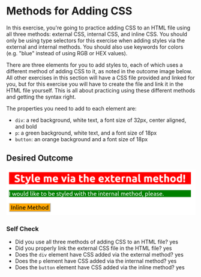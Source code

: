 # Methods for Adding CSS

In this exercise, you're going to practice adding CSS to an HTML file using all
three methods: external CSS, internal CSS, and inline CSS. You should only be
using type selectors for this exercise when adding styles via the external and
internal methods. You should also use keywords for colors (e.g. "blue" instead
of using RGB or HEX values).

There are three elements for you to add styles to, each of which uses a
different method of adding CSS to it, as noted in the outcome image below.
All other exercises in this section will have a CSS file provided and linked
for you, but for this exercise you will have to create the file and link it in
the HTML file yourself. This is all about practicing using these different
methods and getting the syntax right.

The properties you need to add to each element are:

- `div`: a red background, white text, a font size of 32px, center aligned, and
  bold
- `p`: a green background, white text, and a font size of 18px
- `button`: an orange background and a font size of 18px

## Desired Outcome

![desired outcome](./desired-outcome.png)

### Self Check

- Did you use all three methods of adding CSS to an HTML file?
  yes
- Did you properly link the external CSS file in the HTML file?
  yes
- Does the `div` element have CSS added via the external method?
  yes
- Does the `p` element have CSS added via the internal method?
  yes
- Does the `button` element have CSS added via the inline method?
  yes
